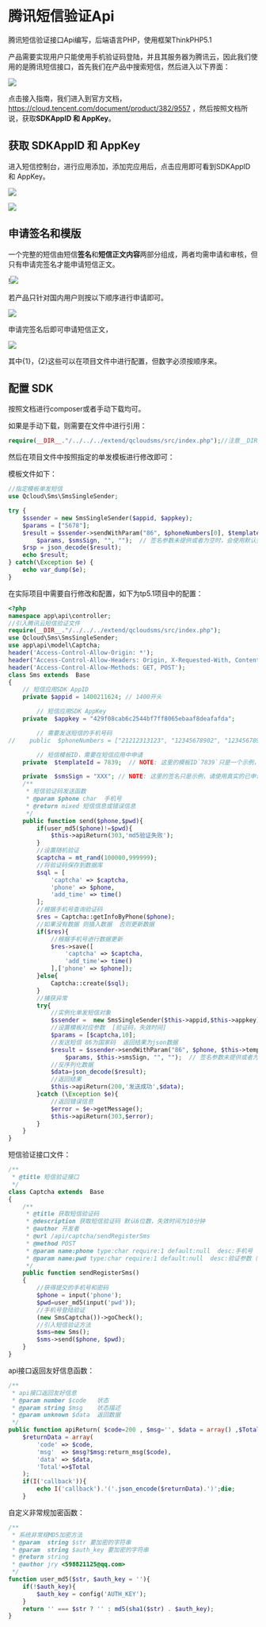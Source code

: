 # 腾讯短信验证Api

腾讯短信验证接口Api编写，后端语言PHP，使用框架ThinkPHP5.1
<!-- more -->


产品需要实现用户只能使用手机验证码登陆，并且其服务器为腾讯云，因此我们使用的是腾讯短信接口，首先我们在产品中搜索短信，然后进入以下界面：

![](https://raw.githubusercontent.com/recoveryMonster/HexoImages/master/img/20190526013102.png)

点击接入指南，我们进入到官方文档，https://cloud.tencent.com/document/product/382/9557  ，然后按照文档所说，获取**SDKAppID 和 AppKey**。

## 获取 SDKAppID 和 AppKey

进入短信控制台，进行应用添加，添加完应用后，点击应用即可看到SDKAppID 和 AppKey。

![](https://raw.githubusercontent.com/recoveryMonster/HexoImages/master/img/20190526013512.png)

![](https://raw.githubusercontent.com/recoveryMonster/HexoImages/master/img/20190526013840.png)

## 申请签名和模版

一个完整的短信由短信**签名**和**短信正文内容**两部分组成，两者均需申请和审核，但只有申请完签名才能申请短信正文。

!![](https://raw.githubusercontent.com/recoveryMonster/HexoImages/master/img/a07ee2001ef100dc64159b0b3f202df.png)

若产品只针对国内用户则按以下顺序进行申请即可。

![](https://raw.githubusercontent.com/recoveryMonster/HexoImages/master/img/20190526014239.png)

申请完签名后即可申请短信正文，

![](https://raw.githubusercontent.com/recoveryMonster/HexoImages/master/img/20190526014541.png)

其中{1}，{2}这些可以在项目文件中进行配置，但数字必须按顺序来。

## 配置 SDK

按照文档进行composer或者手动下载均可。

如果是手动下载，则需要在文件中进行引用：

```php
require(__DIR__."/../../../extend/qcloudsms/src/index.php");//注意__DIR__后一定要加/
```

然后在项目文件中按照指定的单发模板进行修改即可：

模板文件如下：

```php
//指定模板单发短信
use Qcloud\Sms\SmsSingleSender;

try {
    $ssender = new SmsSingleSender($appid, $appkey);
    $params = ["5678"];
    $result = $ssender->sendWithParam("86", $phoneNumbers[0], $templateId,
        $params, $smsSign, "", "");  // 签名参数未提供或者为空时，会使用默认签名发送短信
    $rsp = json_decode($result);
    echo $result;
} catch(\Exception $e) {
    echo var_dump($e);
}
```

在实际项目中需要自行修改和配置，如下为tp5.1项目中的配置：

```php
<?php
namespace app\api\controller;
//引入腾讯云短信验证文件
require(__DIR__."/../../../extend/qcloudsms/src/index.php");
use Qcloud\Sms\SmsSingleSender;
use app\api\model\Captcha;
header('Access-Control-Allow-Origin: *');
header("Access-Control-Allow-Headers: Origin, X-Requested-With, Content-Type, Accept,fs-token");
header('Access-Control-Allow-Methods: GET, POST');
class Sms extends  Base
{
    // 短信应用SDK AppID
    private $appid = 1400211624; // 1400开头

        // 短信应用SDK AppKey
    private  $appkey = "429f08cab6c2544bf7ff8065ebaaf8deafafda";

        // 需要发送短信的手机号码
//    public  $phoneNumbers = ["21212313123", "12345678902", "12345678903"];

        // 短信模板ID，需要在短信应用中申请
    private  $templateId = 7839;  // NOTE: 这里的模板ID`7839`只是一个示例，真实的模板ID需要在短信控制台中申请

    private  $smsSign = "XXX"; // NOTE: 这里的签名只是示例，请使用真实的已申请的签名，签名参数使用的是`签名内容`，而不是`签名ID`
    /**
     * 短信验证码发送函数
     * @param $phone char  手机号
     * @return mixed 短信信息或错误信息
     */
    public function send($phone,$pwd){
        if(user_md5($phone)!=$pwd){
            $this->apiReturn(303,'md5验证失败');
        }
        //设置随机验证
        $captcha = mt_rand(100000,999999);
        //将验证码保存到数据库
        $sql = [
            'captcha' => $captcha,
            'phone' => $phone,
            'add_time' => time()
        ];
        //根据手机号查询验证码
        $res = Captcha::getInfoByPhone($phone);
        //如果没有数据 则插入数据  否则更新数据
        if($res){
            //根据手机号进行数据更新
            $res->save([
                'captcha' => $captcha,
                'add_time'=> time()
            ],['phone' => $phone]);
        }else{
            Captcha::create($sql);
        }
        //捕获异常
        try{
            //实例化单发短信对象
            $ssender =  new SmsSingleSender($this->appid,$this->appkey);
            //设置模板对应参数  [验证码，失效时间]
            $params = [$captcha,10];
            //发送短信 86为国家码  返回结果为json数据
            $result = $ssender->sendWithParam("86", $phone, $this->templateId,
                $params, $this->smsSign, "", "");  // 签名参数未提供或者为空时，会使用默认签名发送短信
            //反序列化数据
            $data=json_decode($result);
            //返回结果
            $this->apiReturn(200,'发送成功',$data);
        }catch (\Exception $e){
            //返回错误信息
            $error = $e->getMessage();
            $this->apiReturn(303,$error);
        }
    }
}
```

短信验证接口文件：

```php
/**
 * @title 短信验证接口
 */
class Captcha extends  Base
{
    /**
     * @title 获取短信验证码
     * @description 获取短信验证码 默认6位数，失效时间为10分钟
     * @author 开发者
     * @url /api/captcha/sendRegisterSms
     * @method POST
     * @param name:phone type:char require:1 default:null  desc:手机号
     * @param name:pwd type:char require:1 default:null  desc:验证参数（实际就是手机号）
     */
    public function sendRegisterSms()
    {
        //获得提交的手机号和密码
        $phone = input('phone');
        $pwd=user_md5(input('pwd'));
        //手机号登陆验证
        (new SmsCaptcha())->goCheck();
        //引入短信验证方法
        $sms=new Sms();
        $sms->send($phone, $pwd);
    }
}
```

api接口返回友好信息函数：

```php
/**
 * api接口返回友好信息
 * @param number $code   状态
 * @param string $msg    状态描述
 * @param unknown $data  返回数据
 */
public function apiReturn( $code=200 , $msg='', $data = array() ,$Total=0 ){
    $returnData = array(
        'code' => $code,
        'msg'  => $msg?$msg:return_msg($code),
        'data' => $data,
        'Total'=>$Total
    );
    if(I('callback')){
        echo I('callback').'('.json_encode($returnData).')';die;
    }
```

自定义非常规加密函数：
```php
/**
 * 系统非常规MD5加密方法
 * @param  string $str 要加密的字符串
 * @param  string $auth_key 要加密的字符串
 * @return string
 * @author jry <598821125@qq.com>
 */
function user_md5($str, $auth_key = ''){
    if(!$auth_key){
        $auth_key = config('AUTH_KEY');
    }
    return '' === $str ? '' : md5(sha1($str) . $auth_key);
}
```
